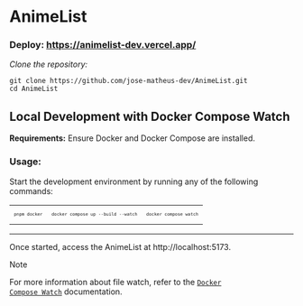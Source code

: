 # AnimeList

### Deploy: https://animelist-dev.vercel.app/

_Clone the repository:_
```
git clone https://github.com/jose-matheus-dev/AnimeList.git
cd AnimeList
```
## Local Development with Docker Compose Watch
**Requirements:** Ensure Docker and Docker Compose are installed.

### Usage:
Start the development environment by running any of the following commands:

<table align="center">
    <tr>
        <td>
          <sub><sub>
            <pre><code><kbd>pnpm docker</kbd></code></pre>
          </sub></sub>
        </td>
      <td>
        <sub><sub>
          <pre><code><kbd>docker compose up --build --watch</kbd></code></pre>
        </sub></sub>
      </td>
      <td>
        <sub><sub>
          <pre><code><kbd>docker compose watch</kbd></code></pre>
        </sub></sub>
      </td>
    </tr>
</table>

---
Once started, access the AnimeList at http://localhost:5173.

> [!NOTE]
> For more information about file watch, refer to the <code>[Docker Compose Watch](https://docs.docker.com/compose/how-tos/file-watch/)</code> documentation.